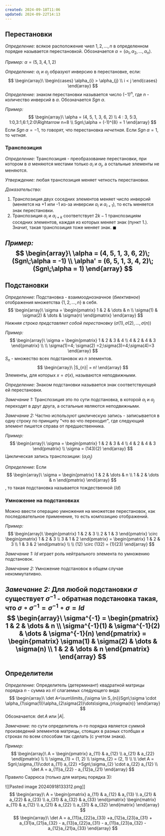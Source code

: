 ```yaml
---
created: 2024-09-18T11:06
updated: 2024-09-22T14:13
---
```

## Перестановки

*Определение:* всякое расположение чиел $1, 2, \dots,n$ в определенном порядке называется перестановкой. Обозначается $\alpha = (\alpha_{1}, \alpha_{2},\dots,\alpha_{n})$.

*Пример:* $\alpha = (5, 3, 4, 1, 2)$

*Определение:* $\alpha_{i}$ и $\alpha_{j}$ образуют инверсию в перестановке, если:
$$
\begin{array}\
\begin{cases}
\alpha_{i} > \alpha_{j} \\
i < j
\end{cases}
\end{array}
$$
*Определение:* знаком перестановки называется число $(-1)^{n}$, где $n$ - количество инверсий в $\alpha$. Обозначается $Sgn\;\alpha$.

*Пример:* 
$$
\begin{array}\
\alpha = (4, 5, 1, 3, 6, 2) \\
4 : 3, 5:3, 1:0,3:1,6:1,2:0\Rightarrow n=8 \\
Sgn\;\alpha = (-1)^{8} = 1
\end{array}
$$
Если $Sgn\;\alpha = -1$, то говорят, что перестановка *нечетная*. Если $Sgn\;\alpha = 1$, то *четная*. 

### Транспозиция

*Определение:* Транспозиция - преобразование перестановки, при котором в $\alpha$ меняются местами только $\alpha_{i}$ и $\alpha_{j}$, а остальные элементы не меняются.

*Утверждение:* любая транспозиция меняет четность перестановки.

*Доказательство:* 
1. Транспозиция двух соседних элементов меняет число инверсий (меняется на +1 или -1 из-за инверсии $\alpha_{i}$ и $\alpha_{i+1}$), то есть меняется знак перестановки.
2. Транспозиция $\alpha_{i}$ и $\alpha_{i+k}$ соответствует $2k-1$ транспозициям соседних элементов, каждая из которых меняет знак (пункт 1.). Значит, такая транспозиция тоже меняет знак.
$\blacksquare$

*Пример:*
$$
\begin{array}\
\alpha = (4, 5, 1, 3, 6, 2)\;(Sgn\;\alpha = -1) \\
\alpha' = (6, 5, 1, 3, 4, 2)\;(Sgn\;\alpha = 1)
\end{array}
$$
---

## Подстановки

*Определение:* Подстановка - взаимооднозначное (*биективное*) отображения множетства $\{1, 2, \dots, n\}$ в себя.
$$
\begin{array}\
\sigma = \begin{pmatrix}
1 & 2 & \dots & n \\
\sigma(1) & \sigma(2) & \dots & \sigma(n)
\end{pmatrix}
\end{array}
$$
*Нижняя строка представляет собой перестановку* $(\sigma(1), \sigma(2), \dots, \sigma(n))$

*Пример:*
$$
\begin{array}\
\sigma = \begin{pmatrix}
1 & 2 & 3 & 4 \\
4 & 2 & 4 & 3
\end{pmatrix} \\ \\
\sigma(1)=4; \sigma(2) =2;\sigma(3)=4;\sigma(4)=3
\end{array}
$$
$S_{n}$ - множество всех подстановок из $n$ элементов.
$$
\begin{array}\
|S_{n}| = n!
\end{array}
$$
Элементы, для которых $x=\sigma(x)$, называются неподвижными.

*Определение:* Знаком подстановки называется знак соответствующей ей перестановки.

*Замечание 1:* Транспозиция это по сути подстановка, в которой $\alpha_{i}$ и $\alpha_{j}$ переходят в друг друга, а остальные являются неподвижными.

*Замечание 2:* Частно используют циклическую запись - записывается в одну строку по принципу "что во что переходит", где следующий элемент пишется справа от предшественника.

*Пример:* 
$$
\begin{array}\
\sigma = \begin{pmatrix}
1 & 2 & 3 & 4 \\
4 & 2 & 4 & 3
\end{pmatrix} \\
\sigma = (143)(2)
\end{array}
$$
Циклическая запись транспозиции: $(\alpha_{i}\alpha_{j})$

*Определение:* Если
$$
\begin{array}\
\sigma = \begin{pmatrix}
1 & 2 & \dots & n \\
1 & 2 & \dots & n
\end{pmatrix}
\end{array}
$$
, то такая подстановка называется тождественной ($Id$)

### Умножение на подстановках

Можно ввести операцию умножения на множетсве перестановок, как последовательное применение, то есть композицию отображений.

*Пример:* 
$$
\begin{array}\
\begin{pmatrix}
1 & 2 & 3 \\
2 & 1 & 3
\end{pmatrix} \circ \begin{pmatrix}
1 & 2 & 3 \\
3 & 1 & 2
\end{pmatrix} = \begin{pmatrix}
1 & 2 & 3 \\
1 & 3 & 2
\end{pmatrix} \\ \\
(12) \circ (132) = (1)(23)
\end{array}
$$

*Замечание 1:* $Id$ играет роль нейтрального элемента по умножению подстановок.

*Замечание 2:* Умножение подстановок в общем случае некоммутативно.

*Замечание 2:* Для любой подстановки $\sigma$ существует $\sigma^{-1}$ - обратная подстановка такая, что $\sigma \circ \sigma^{-1} = \sigma^{-1} \circ \sigma = Id$
$$
\begin{array}\
\sigma^{-1} = \begin{pmatrix}
1 & 2 & \dots & n \\
\sigma^{-1}(1) & \sigma^{-1}(2) & \dots & \sigma^{-1}(n)
\end{pmatrix} = \begin{pmatrix}
\sigma(1) & \sigma(2) & \dots & \sigma(n) \\
1 & 2 & \dots & n
\end{pmatrix}
\end{array}
$$
---
## Определители

*Определение:* Определитель (детерминант) квадратной матрицы порядка $n$ - сумма из $n!$ слагаемых следующего вида:
$$
\begin{array}\
\det A=\sum\limits_{\sigma \in S_{n}}Sgn\;\sigma \cdot \alpha_{1\sigma(1)}\alpha_{2\sigma(2)}\dots\sigma_{n\sigma(n)}
\end{array}
$$
Обозначается: $\det A$ или $|A|$.

*Замечание:* по сути определитель $n$-го порядка является суммой произведений элементов матрицы, стоящих в разных столбцах и строках по всем способам так сделать (с учетом знака).

*Пример:*
$$
\begin{array}\
A = \begin{pmatrix}
a_{11} & a_{12} \\
a_{21} & a_{22}
\end{pmatrix} \\ \\
\sigma_{1} = (1, 2) \\
\sigma_{2} = (2, 1) \\ \\
\det A = Sgn\;\sigma_{1}\cdot a_{11} a_{22} +Sgn\;\sigma_{2} \cdot a_{22} a_{12} \\
\det A = a_{11}a_{22} - a_{12}a_{21}
\end{array}
$$
Правило Саррюса (только для матриц порядка $3$):

![[Pasted image 20240918133312.png]]
$$
\begin{array}\
A = \begin{pmatrix}
a_{11} & a_{12} & a_{13} \\
a_{21} & a_{22} & a_{23} \\
a_{31} & a_{32} & a_{33}
\end{pmatrix} \begin{matrix}
a_{11} & a_{12} \\
a_{21} & a_{22} \\
a_{31} & a_{32}
\end{matrix}
\end{array}
$$
$$
\begin{array}\
\det A = a_{11}a_{22}a_{33} +a_{12}a_{23}a_{31} + a_{31}a_{21}a_{32} - a_{13}a_{22}a_{31} - a_{11}a_{23}a_{32} - a_{12}a_{21}a_{33}
\end{array}
$$
